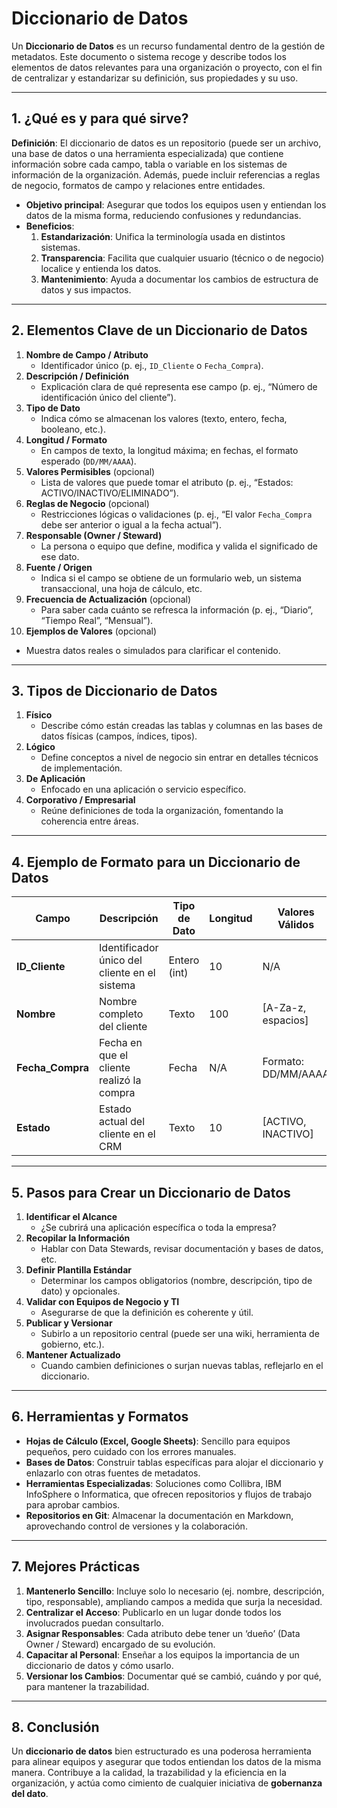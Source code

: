 # Diccionario de Datos

Un **Diccionario de Datos** es un recurso fundamental dentro de la gestión de metadatos. Este documento o sistema recoge y describe todos los elementos de datos relevantes para una organización o proyecto, con el fin de centralizar y estandarizar su definición, sus propiedades y su uso.

---

## 1. ¿Qué es y para qué sirve?

**Definición**: El diccionario de datos es un repositorio (puede ser un archivo, una base de datos o una herramienta especializada) que contiene información sobre cada campo, tabla o variable en los sistemas de información de la organización. Además, puede incluir referencias a reglas de negocio, formatos de campo y relaciones entre entidades.

- **Objetivo principal**: Asegurar que todos los equipos usen y entiendan los datos de la misma forma, reduciendo confusiones y redundancias.
- **Beneficios**:
  1. **Estandarización**: Unifica la terminología usada en distintos sistemas.
  2. **Transparencia**: Facilita que cualquier usuario (técnico o de negocio) localice y entienda los datos.
  3. **Mantenimiento**: Ayuda a documentar los cambios de estructura de datos y sus impactos.

---

## 2. Elementos Clave de un Diccionario de Datos

1. **Nombre de Campo / Atributo**
   - Identificador único (p. ej., `ID_Cliente` o `Fecha_Compra`).
2. **Descripción / Definición**
   - Explicación clara de qué representa ese campo (p. ej., “Número de identificación único del cliente”).
3. **Tipo de Dato**
   - Indica cómo se almacenan los valores (texto, entero, fecha, booleano, etc.).
4. **Longitud / Formato**
   - En campos de texto, la longitud máxima; en fechas, el formato esperado (`DD/MM/AAAA`).
5. **Valores Permisibles** (opcional)
   - Lista de valores que puede tomar el atributo (p. ej., “Estados: ACTIVO/INACTIVO/ELIMINADO”).
6. **Reglas de Negocio** (opcional)
   - Restricciones lógicas o validaciones (p. ej., “El valor `Fecha_Compra` debe ser anterior o igual a la fecha actual”).
7. **Responsable (Owner / Steward)**
   - La persona o equipo que define, modifica y valida el significado de ese dato.
8. **Fuente / Origen**
   - Indica si el campo se obtiene de un formulario web, un sistema transaccional, una hoja de cálculo, etc.
9. **Frecuencia de Actualización** (opcional)
   - Para saber cada cuánto se refresca la información (p. ej., “Diario”, “Tiempo Real”, “Mensual”).
10. **Ejemplos de Valores** (opcional)
   - Muestra datos reales o simulados para clarificar el contenido.

---

## 3. Tipos de Diccionario de Datos

1. **Físico**
   - Describe cómo están creadas las tablas y columnas en las bases de datos físicas (campos, índices, tipos).
2. **Lógico**
   - Define conceptos a nivel de negocio sin entrar en detalles técnicos de implementación.
3. **De Aplicación**
   - Enfocado en una aplicación o servicio específico.
4. **Corporativo / Empresarial**
   - Reúne definiciones de toda la organización, fomentando la coherencia entre áreas.

---

## 4. Ejemplo de Formato para un Diccionario de Datos

| Campo           | Descripción                                     | Tipo de Dato   | Longitud | Valores Válidos       | Responsable  | Ejemplo          |
|-----------------|-------------------------------------------------|----------------|----------|-----------------------|-------------|------------------|
| **ID_Cliente**  | Identificador único del cliente en el sistema   | Entero (int)   | 10       | N/A                   | Data Owner  | 100234           |
| **Nombre**      | Nombre completo del cliente                     | Texto          | 100      | [A-Za-z, espacios]    | Data Steward| Juan Pérez       |
| **Fecha_Compra**| Fecha en que el cliente realizó la compra       | Fecha          | N/A      | Formato: DD/MM/AAAA   | Data Steward| 25/03/2025       |
| **Estado**      | Estado actual del cliente en el CRM             | Texto          | 10       | [ACTIVO, INACTIVO]    | Data Steward| ACTIVO           |

---

## 5. Pasos para Crear un Diccionario de Datos

1. **Identificar el Alcance**
   - ¿Se cubrirá una aplicación específica o toda la empresa?
2. **Recopilar la Información**
   - Hablar con Data Stewards, revisar documentación y bases de datos, etc.
3. **Definir Plantilla Estándar**
   - Determinar los campos obligatorios (nombre, descripción, tipo de dato) y opcionales.
4. **Validar con Equipos de Negocio y TI**
   - Asegurarse de que la definición es coherente y útil.
5. **Publicar y Versionar**
   - Subirlo a un repositorio central (puede ser una wiki, herramienta de gobierno, etc.).
6. **Mantener Actualizado**
   - Cuando cambien definiciones o surjan nuevas tablas, reflejarlo en el diccionario.

---

## 6. Herramientas y Formatos

- **Hojas de Cálculo (Excel, Google Sheets)**: Sencillo para equipos pequeños, pero cuidado con los errores manuales.
- **Bases de Datos**: Construir tablas específicas para alojar el diccionario y enlazarlo con otras fuentes de metadatos.
- **Herramientas Especializadas**: Soluciones como Collibra, IBM InfoSphere o Informatica, que ofrecen repositorios y flujos de trabajo para aprobar cambios.
- **Repositorios en Git**: Almacenar la documentación en Markdown, aprovechando control de versiones y la colaboración.

---

## 7. Mejores Prácticas

1. **Mantenerlo Sencillo**: Incluye solo lo necesario (ej. nombre, descripción, tipo, responsable), ampliando campos a medida que surja la necesidad.
2. **Centralizar el Acceso**: Publicarlo en un lugar donde todos los involucrados puedan consultarlo.
3. **Asignar Responsables**: Cada atributo debe tener un ‘dueño’ (Data Owner / Steward) encargado de su evolución.
4. **Capacitar al Personal**: Enseñar a los equipos la importancia de un diccionario de datos y cómo usarlo.
5. **Versionar los Cambios**: Documentar qué se cambió, cuándo y por qué, para mantener la trazabilidad.

---

## 8. Conclusión

Un **diccionario de datos** bien estructurado es una poderosa herramienta para alinear equipos y asegurar que todos entiendan los datos de la misma manera. Contribuye a la calidad, la trazabilidad y la eficiencia en la organización, y actúa como cimiento de cualquier iniciativa de **gobernanza del dato**.

